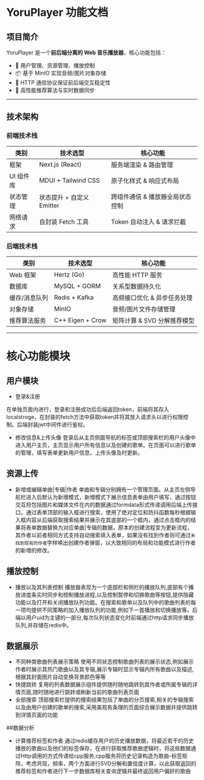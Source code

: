 # YoruPlayer 功能文档

## 项目简介
YoruPlayer 是一个**前后端分离的 Web 音乐播放器**，核心功能包括：
- 🎵 用户管理、资源管理、播放控制
- 📦 基于 MinIO 实现音频/图片对象存储
- 🔄 HTTP 通信协议保证前后端交互稳定性
- 🚀 高性能推荐算法与实时数据同步

---

## 技术架构

### 前端技术栈
| 类别       | 技术选型                | 核心功能                          |
|------------|-------------------------|----------------------------------|
| 框架       | Next.js (React)         | 服务端渲染 & 路由管理            |
| UI 组件库  | MDUI + Tailwind CSS     | 原子化样式 & 响应式布局          |
| 状态管理   | 状态提升 + 自定义 Emitter | 跨组件通信 & 播放器全局状态控制  |
| 网络请求   | 自封装 Fetch 工具       | Token 自动注入 & 请求拦截        |

### 后端技术栈
| 类别          | 技术选型                | 核心功能                          |
|---------------|-------------------------|----------------------------------|
| Web 框架      | Hertz (Go)             | 高性能 HTTP 服务                 |
| 数据库        | MySQL + GORM           | 关系型数据持久化                 |
| 缓存/消息队列 | Redis + Kafka          | 高频接口优化 & 异步任务处理      |
| 对象存储      | MinIO                  | 音频/图片文件存储管理            |
| 推荐算法服务  | C++ Eigen + Crow       | 矩阵计算 & SVD 分解推荐模型      |

---

# 核心功能模块


## 用户模块

- 登录&注册

在单独页面内进行，登录和注册成功后后端返回token，前端将其存入localstroge，在封装的fetch方法中获取token并将其放入请求头以进行权限控制。后端封装jwt中间件进行鉴权。

- 修改信息&上传头像
  登录后从主页侧面导航的标签或顶部搜索栏的用户头像中进入用户主页，主页显示用户所有信息以及创建的歌单。在页面可以进行歌单的管理，填写表单更新用户信息，上传头像及时更新。

## 资源上传


- 新增或编辑单曲|专辑|作者
  单曲和专辑分别拥有一个管理页面。从主页左侧导航栏进入后默认为新增模式，新增模式下展示信息表单由用户填写，通过按钮交互将包括图片和媒体文件在内的数据通过formdata形式传递调用后端上传接口。通过表单顶部的输入框进行搜索，使用了绝对定位和防抖函数每秒根据输入框内容从后端获取搜索结果并展示在其底部的一个框内，通过点击框内的结果将表单数据替换为对应单曲|专辑的数据，原本的创建流程变为更新流程，其作者以前者相同方式支持自动搜索填入表单，如果没有找到作者则可通过`未找到现有的作者`字样唤出创建作者弹窗，以大致相同的布局和功能模式进行作者的新增的修改。

## 播放控制

- 播放以及其列表控制
  播放器表现为一个底部栏和侧栏的播放队列,底部有个播放进度条实时同步和控制播放进程,以及控制暂停和切换歌曲等按钮,提供隐藏功能以及打开和关闭播放队列功能。在搜索和歌单以及队列中的歌曲列表的每一项均提供不同策略的加入播放队列的功能,例如下一首播放和切换播放等。后端以用户uid为主键的一部分,每次队列状态变化时前端通过http请求同步播放队列,并存储在redis中。

## 数据展示

- 不同种类歌曲列表展示策略
  使用不同状态控制歌曲列表的展示状态,例如展示作者时展示其热门歌曲以及其专辑,展示专辑时显示专辑内所有歌曲以及描述,根据其封面图片自动变换背景颜色等等
- 快捷跳转
  复用的列表数据展示组件提供随时随地跳转到其作者或所属专辑的详情页面,随时随地进行跳转或刷新当前的歌曲列表页面
- 全部搜索
  顶部搜索栏提供的搜索结果包括了单曲的分页搜索,相关的专辑搜索以及由用户创建的歌单的搜索,采用美观有条理的页面综合展示数据并提供跳转到详情页面的功能
  
##数据分析
- 计算推荐标签和作者
通过redis缓存用户的历史播放数据，将最近若干的历史播放的歌曲以及他们的标签保存，在进行获取推荐歌曲逻辑时，将这些数据通过Http调用的方式传递给cpp服务,cpp服务将历史记录构造为歌曲-标签矩阵，考虑共现，频率，两个方面进行SVD分解和置信度计算，以此获取返回的推荐标签和作者进行下一步数据库相关查询逻辑并最终返回用户偏好的歌曲

